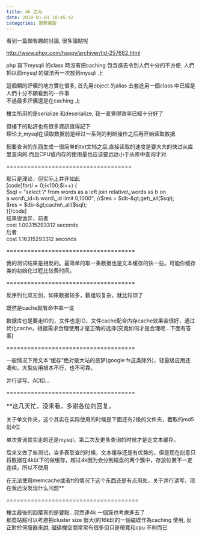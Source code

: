 ```yaml
---
title: 4k 之內
date: 2010-01-01 18:45:42
categories: 實務電腦
---
```


  
看到一篇頗有趣的討論, 很多論點呢  
  
http://www.phpx.com/happy/archiver/tid-257682.html  
  
php 寫下mysqli 的class 時沒有把caching 包含進去令到人們十分的不方便, 人們把以前mysql 的做法再一次放到mysqli 上  
  
這個類的評價的地方實在很多, 首先用object 的alias 去套進另一個class 中已經是人們十分不願看到的一件事  
不過最多評價還是在caching 上  
  
樓主所用的是serialize 和deserialize, 我一直覺得效率已經十分好了  
  
但樓下的點評也有很多資訊值得記下  
理论上,mysql在读取数据前是经过一系列的判断操作之后再开始读取数据.  
  
把要查询的东西生成一很简单的txt文档之后,直接读取的速度是要大大的快过从库里查询的.而且CPU或内存的使用量也应该要远远小于从库中查询才对.

====================================

那只是理论，但实际上并非如此  
\[code\]for($i=0;$i&lt;100;$i++) {  
 $sql = "select \* from words as a left join relative\_words as b on a.word\_id=b.word\_id limit 0,1000";  
 //$res = $db-&gt;get\_all($sql);  
 $res = $db-&gt;cache\_all($sql);  
}\[/code\]  
结果很诡异，前者  
cost 1.00315293312 seconds  
后者  
cost 1.16315293312 seconds

=====================================

我的测试结果是相反的。最简单的取一条数据也是文本缓存的快一些。可能你缓存类的初始化过程比较费时间。

=====================================

反序列化双刃剑，如果数据较多，数组较复杂，就比较烦了  
  
既然是cache就有命中率一说  
  
数据库也是要走IO的，文件也是IO，文件cache配合内存cache效果会很好，通过优化cache，根据需求合理使用才是正确的选择(究竟如何才是合理呢...下面有答案)

=====================================

一般情况下用文本“缓存”绝对是大站的恶梦(google fs这类除外)，轻量级应用还凑和，大型应用根本不行，也不可靠。  
  
并行读写、ACID...

=====================================

<span style="font-size: 16px;">**这几天忙，没来看，多谢各位的回复。  
  
关于单文件夹，这个其实在实际使用的时候是下面还有2级的文件夹，截取的md5前4位  
  
单次查询其实走的还是mysql，第二次及更多查询的时候才是走文本缓存。  
  
后来又做了些测试，当多表联查的时候，文本缓存还是有优势的，但是现在刻意只将数据在4k以下的做缓存，超过4k因为会分到磁盘的两个簇中，存放位置不一定连续，所以不使用  
  
在无法使用memcache或者tt的情况下这个东西还是有点用处，关于并行读写，现在我还没发现什么问题** </span>

======================================  
  
樓主最後的回覆真的是要點...究然連4k 一個簇也考慮進去了  
那麼站點可以考慮把cluster size 很大(約16kB)的一個磁碟作為caching 使用, 反正對於伺服器來說, 磁碟機空間常常有很多但只是帶寬和cpu 不夠而已